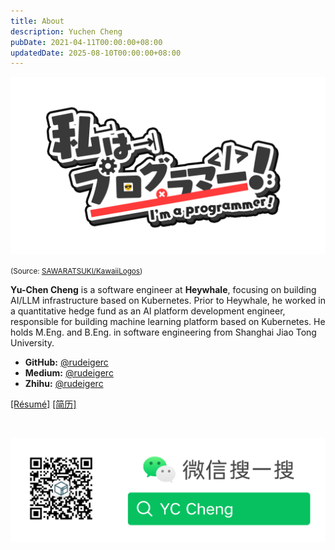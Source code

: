 ```yaml
---
title: About
description: Yuchen Cheng
pubDate: 2021-04-11T00:00:00+08:00
updatedDate: 2025-08-10T00:00:00+08:00
---
```


![](../../assets/IamProgrammer!.png)

<small>(Source: [SAWARATSUKI/KawaiiLogos](https://github.com/SAWARATSUKI/KawaiiLogos/blob/main/IamSeries/IamProgrammer!.png))</small>

**Yu-Chen Cheng** is a software engineer at **Heywhale**, focusing on building AI/LLM infrastructure based on Kubernetes. Prior to Heywhale, he worked in a quantitative hedge fund as an AI platform development engineer, responsible for building machine learning platform based on Kubernetes. He holds M.Eng. and B.Eng. in software engineering from Shanghai Jiao Tong University.

- **GitHub:** [@rudeigerc](https://github.com/rudeigerc)
- **Medium:** [@rudeigerc](https://medium.com/@rudeigerc)
- **Zhihu:** [@rudeigerc](https://www.zhihu.com/people/rudeigerc)

[[Résumé]](/files/resume.pdf) [[简历]](/files/resume_zh.pdf)


<br>

![](../../assets/subscription.png)
